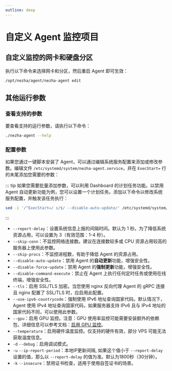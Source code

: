 ```yaml
---
outline: deep
---
```

# 自定义 Agent 监控项目

## 自定义监控的网卡和硬盘分区

执行以下命令来选择网卡和分区，然后重启 Agent 即可生效：

```bash
/opt/nezha/agent/nezha-agent edit
```

## 其他运行参数

### 查看支持的参数
要查看支持的运行参数，请执行以下命令：
```bash
./nezha-agent --help
```

### 配置参数
如果您通过一键脚本安装了 Agent，可以通过编辑系统服务配置来添加或修改参数。编辑文件 `/etc/systemd/system/nezha-agent.service`，并在 `ExecStart=` 行的末尾添加您需要的参数：

::: tip
如果您需要批量添加参数，可以利用 Dashboard 的计划任务功能。以禁用 Agent 自动更新功能为例，您可以设置一个计划任务。添加以下命令以修改系统服务配置，并触发该任务执行：
```bash
sed -i '/^ExecStart=/ s/$/ --disable-auto-update/' /etc/systemd/system/nezha-agent.service && systemctl daemon-reload
```
:::

- `--report-delay`：设置系统信息上报的间隔时间。默认为 1 秒。为了降低系统资源占用，可以设置为 3（有效范围：1-4 秒）。
- `--skip-conn`：不监控网络连接数。建议在连接数较多或 CPU 资源占用较高的服务器上使用此参数。
- `--skip-procs`：不监控进程数，有助于降低 Agent 的资源占用。
- `--disable-auto-update`：禁用 Agent 的**自动更新**功能，增强安全性。
- `--disable-force-update`：禁用 Agent 的**强制更新**功能，增强安全性。
- `--disable-command-execute`：禁止在 Agent 上执行任何定时任务或使用在线终端，增强安全性。
- `--tls`：启用 SSL/TLS 加密。当您使用 nginx 反向代理 Agent 的 gRPC 连接且 nginx 配置了 SSL/TLS 时，应启用此配置。
- `--use-ipv6-countrycode`：强制使用 IPv6 地址查询国家代码。默认情况下，Agent 使用 IPv4 地址查询国家代码，如果服务器支持 IPv6 且与 IPv4 地址的国家代码不同，可以使用此参数。
- `--gpu`：启用 GPU 监控。注意：GPU 使用率监控可能需要安装额外的依赖包，详细信息可以参考文档：[启用 GPU 监控](/guide/q9.html)。
- `--temperature`：启用硬件温度监控。仅支持的硬件有效，部分 VPS 可能无法获取温度信息。
- `-d` `--debug`：启用调试模式。
- `-u` `--ip-report-period`：本地IP更新间隔, 如果这个值小于 `--report-delay` 设置的值，那么以 `--report-delay` 的值为准。默认为1800秒（30分钟）。
- `-k` `--insecure`：禁用证书检查，适用于使用自签证书的场景。
